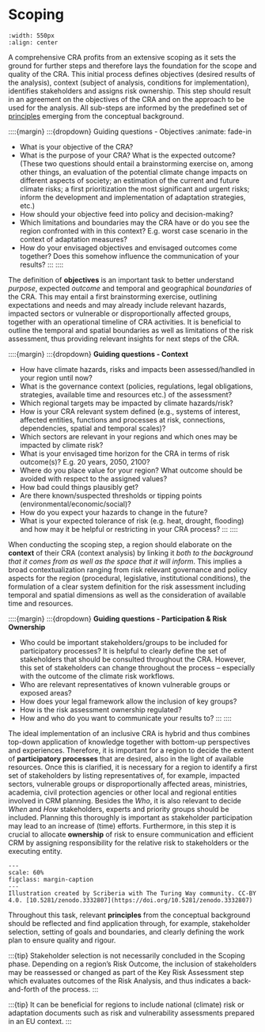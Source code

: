 # Scoping

```{figure} ../../images/framework/il_framework_ToolboxSteps_FigB_Scoping_ring.png
:width: 550px
:align: center
```

A comprehensive CRA profits from an extensive scoping as it sets the ground for further steps and therefore lays the foundation for the scope and quality of the CRA. This initial process defines objectives (desired results of the analysis), context (subject of analysis, conditions for implementation), identifies stakeholders and assigns risk ownership. This step should result in an agreement on the objectives of the CRA and on the approach to be used for the analysis. All sub-steps are informed by the predefined set of [principles](../beforeyoustart/principles) emerging from the conceptual background.


::::{margin}
:::{dropdown} Guiding questions - Objectives
:animate: fade-in
- What is your objective of the CRA?
- What is the purpose of your CRA? What is the expected outcome? (These two questions should entail a brainstorming exercise on, among other things, an evaluation of the potential climate change impacts on different aspects of society; an estimation of the current and future climate risks; a first prioritization the most significant and urgent risks; inform the development and implementation of adaptation strategies, etc.)
- How should your objective feed into policy and decision-making?
- Which limitations and boundaries may the CRA have or do you see the region confronted with in this context? E.g. worst case scenario in the context of adaptation measures?
- How do your envisaged objectives and envisaged outcomes come together? Does this somehow influence the communication of your results?
:::
::::

The definition of **objectives** is an important task to better understand *purpose*, expected *outcome* and temporal and geographical *boundaries* of the CRA. This may entail a first brainstorming exercise, outlining expectations and needs and may already include relevant hazards, impacted sectors or vulnerable or disproportionally affected groups, together with an operational timeline of CRA activities. It is beneficial to outline the temporal and spatial boundaries as well as limitations of the risk assessment, thus providing relevant insights for next steps of the CRA.


::::{margin}
:::{dropdown} **Guiding questions - Context**
- How have climate hazards, risks and impacts been assessed/handled in your region until now?
- What is the governance context (policies, regulations, legal obligations, strategies, available time and resources etc.) of the assessment?
- Which regional targets may be impacted by climate hazards/risk?
- How is your CRA relevant system defined (e.g., systems of interest, affected entities, functions and processes at risk, connections, dependencies, spatial and temporal scales)?
- Which sectors are relevant in your regions and which ones may be impacted by climate risk?
- What is your envisaged time horizon for the CRA in terms of risk outcome(s)? E.g. 20 years, 2050, 2100?
- Where do you place value for your region? What outcome should be avoided with respect to the assigned values?
- How bad could things plausibly get?
- Are there known/suspected thresholds or tipping points (environmental/economic/social)?
- How do you expect your hazards to change in the future?
- What is your expected tolerance of risk (e.g. heat, drought, flooding) and how may it be helpful or restricting in your CRA process?
:::
::::

When conducting the scoping step, a region should elaborate on the **context** of their CRA (context analysis) by linking it *both to the background that it comes from as well as the space that it will inform*. This implies a broad contextualization ranging from risk relevant governance and policy aspects for the region (procedural, legislative, institutional conditions), the formulation of a clear system definition for the risk assessment including temporal and spatial dimensions as well as the consideration of available time and resources.


::::{margin}
:::{dropdown} **Guiding questions - Participation & Risk Ownership**
- Who could be important stakeholders/groups to be included for participatory processes? It is helpful to clearly define the set of stakeholders that should be consulted throughout the CRA. However, this set of stakeholders can change throughout the process – especially with the outcome of the climate risk workflows.
- Who are relevant representatives of known vulnerable groups or exposed areas?
- How does your legal framework allow the inclusion of key groups?
- How is the risk assessment ownership regulated?
- How and who do you want to communicate your results to?
:::
::::

The ideal implementation of an inclusive CRA is hybrid and thus combines top-down application of knowledge together with bottom-up perspectives and experiences. Therefore, it is important for a region to decide the extent of **participatory processes** that are desired, also in the light of available resources. Once this is clarified, it is necessary for a region to identify a first set of stakeholders by listing representatives of, for example, impacted sectors, vulnerable groups or disproportionally affected areas, ministries, academia, civil protection agencies or other local and regional entities involved in CRM planning. Besides the *Who*, it is also relevant to decide *When* and *How* stakeholders, experts and priority groups should be included. Planning this thoroughly is important as stakeholder participation may lead to an increase of (time) efforts. Furthermore, in this step it is crucial to allocate **ownership** of risk to ensure communication and efficient CRM by assigning responsibility for the relative risk to stakeholders or the executing entity.

```{figure} ../../images/illustration/reusability_loop.jpg
---
scale: 60%
figclass: margin-caption
---
Illustration created by Scriberia with The Turing Way community. CC-BY 4.0. [10.5281/zenodo.3332807](https://doi.org/10.5281/zenodo.3332807)
```

Throughout this task, relevant **principles** from the conceptual background should be reflected and find application through, for example, stakeholder selection, setting of goals and boundaries, and clearly defining the work plan to ensure quality and rigour.

:::{tip}
Stakeholder selection is not necessarily concluded in the Scoping phase. Depending on a region’s Risk Outcome, the inclusion of stakeholders may be reassessed or changed as part of the Key Risk Assessment step which evaluates outcomes of the Risk Analysis, and thus indicates a back-and-forth of the process.
:::

:::{tip}
It can be beneficial for regions to include national (climate) risk or adaptation documents such as risk and vulnerability assessments prepared in an EU context.
:::
